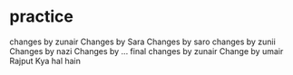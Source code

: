 # practice
changes by zunair
Changes by Sara
Changes by saro
changes by zunii 
Changes by nazi
Changes by ...
final changes by zunair
Change by umair Rajput 
Kya hal hain

